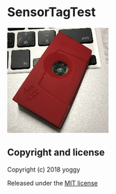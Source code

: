 SensorTagTest
====

![img01.png](img01.png)

Copyright and license
----
Copyright (c) 2018 yoggy

Released under the [MIT license](LICENSE)
